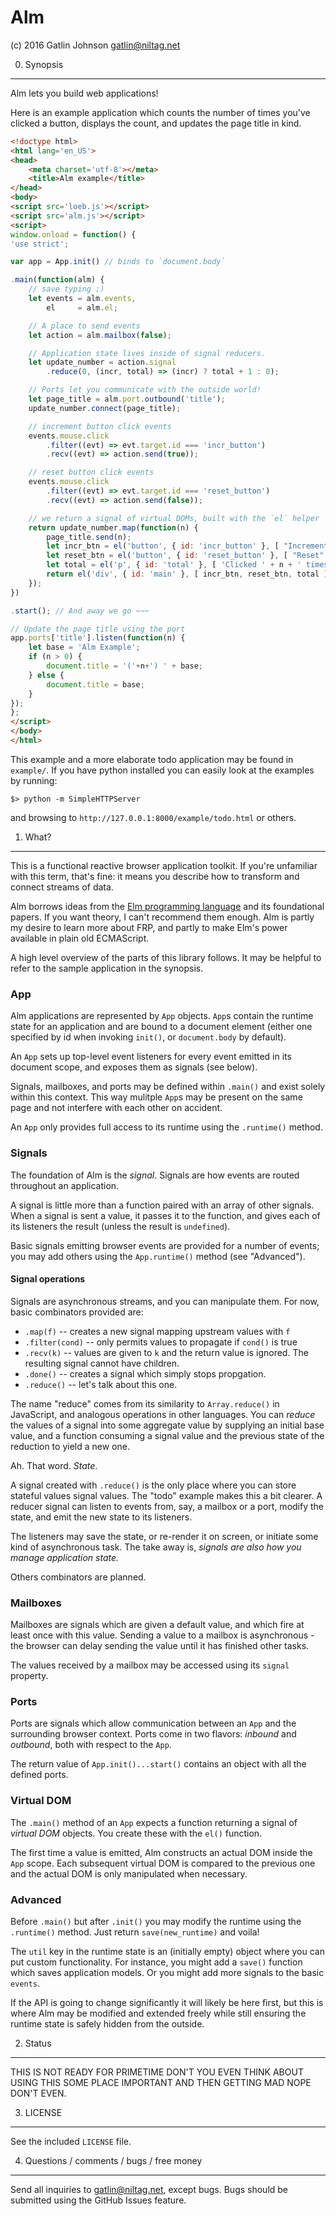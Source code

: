 Alm
===

(c) 2016 Gatlin Johnson <gatlin@niltag.net>

0. Synopsis
---

Alm lets you build web applications!

Here is an example application which counts the number of times you've clicked
a button, displays the count, and updates the page title in kind.

```html
<!doctype html>
<html lang='en_US'>
<head>
    <meta charset='utf-8'></meta>
    <title>Alm example</title>
</head>
<body>
<script src='loeb.js'></script>
<script src='alm.js'></script>
<script>
window.onload = function() {
'use strict';

var app = App.init() // binds to `document.body`

.main(function(alm) {
    // save typing ;)
    let events = alm.events,
        el     = alm.el;

    // A place to send events
    let action = alm.mailbox(false);

    // Application state lives inside of signal reducers.
    let update_number = action.signal
        .reduce(0, (incr, total) => (incr) ? total + 1 : 0);

    // Ports let you communicate with the outside world!
    let page_title = alm.port.outbound('title');
    update_number.connect(page_title);

    // increment button click events
    events.mouse.click
        .filter((evt) => evt.target.id === 'incr_button')
        .recv((evt) => action.send(true));

    // reset button click events
    events.mouse.click
        .filter((evt) => evt.target.id === 'reset_button')
        .recv((evt) => action.send(false));

    // we return a signal of virtual DOMs, built with the `el` helper
    return update_number.map(function(n) {
        page_title.send(n);
        let incr_btn = el('button', { id: 'incr_button' }, [ "Increment!" ]);
        let reset_btn = el('button', { id: 'reset_button' }, [ "Reset" ]);
        let total = el('p', { id: 'total' }, [ 'Clicked ' + n + ' times']);
        return el('div', { id: 'main' }, [ incr_btn, reset_btn, total ]);
    });
})

.start(); // And away we go ~~~

// Update the page title using the port
app.ports['title'].listen(function(n) {
    let base = 'Alm Example';
    if (n > 0) {
        document.title = '('+n+') ' + base;
    } else {
        document.title = base;
    }
});
};
</script>
</body>
</html>
```

This example and a more elaborate todo application may be found in `example/`.
If you have python installed you can easily look at the examples by running:

    $> python -m SimpleHTTPServer

and browsing to `http://127.0.0.1:8000/example/todo.html` or others.

1. What?
---

This is a functional reactive browser application toolkit. If you're unfamiliar
with this term, that's fine: it means you describe how to transform and connect
streams of data.

Alm borrows ideas from the [Elm programming language][elm] and its foundational
papers. If you want theory, I can't recommend them enough. Alm is partly my
desire to learn more about FRP, and partly to make Elm's power available in
plain old ECMAScript.

A high level overview of the parts of this library follows. It may be helpful
to refer to the sample application in the synopsis.

### App

Alm applications are represented by `App` objects. `App`s contain the runtime
state for an application and are bound to a document element (either one
specified by id when invoking `init()`, or `document.body` by default).

An `App` sets up top-level event listeners for every event emitted in its
document scope, and exposes them as signals (see below).

Signals, mailboxes, and ports may be defined within `.main()` and exist solely
within this context. This way mulitple `App`s may be present on the same page
and not interfere with each other on accident.

An `App` only provides full access to its runtime using the `.runtime()`
method.

### Signals

The foundation of Alm is the *signal*. Signals are how events are routed
throughout an application.

A signal is little more than a function paired with an array of other signals.
When a signal is sent a value, it passes it to the function, and gives each of
its listeners the result (unless the result is `undefined`).

Basic signals emitting browser events are provided for a number of events; you
may add others using the `App.runtime()` method (see "Advanced").

#### Signal operations

Signals are asynchronous streams, and you can manipulate them. For now, basic
combinators provided are:

  - `.map(f)` -- creates a new signal mapping upstream values with `f`
  - `.filter(cond)` -- only permits values to propagate if `cond()` is true
  - `.recv(k)` -- values are given to `k` and the return value is ignored. The
    resulting signal cannot have children.
  - `.done()` -- creates a signal which simply stops propgation.
  - `.reduce()` -- let's talk about this one.

The name "reduce" comes from its similarity to `Array.reduce()` in JavaScript,
and analogous operations in other languages. You can *reduce* the values of a
signal into some aggregate value by supplying an initial base value, and a
function consuming a signal value and the previous state of the reduction to
yield a new one.

Ah. That word. *State*.

A signal created with `.reduce()` is the only place where you can store
stateful values signal values. The "todo" example makes this a bit clearer. A
reducer signal can listen to events from, say, a mailbox or a port, modify the
state, and emit the new state to its listeners.

The listeners may save the state, or re-render it on screen, or initiate some
kind of asynchronous task. The take away is, *signals are also how you manage
application state.*

Others combinators are planned.

### Mailboxes

Mailboxes are signals which are given a default value, and which fire at least
once with this value. Sending a value to a mailbox is asynchronous - the
browser can delay sending the value until it has finished other tasks.

The values received by a mailbox may be accessed using its `signal` property.

### Ports

Ports are signals which allow communication between an `App` and the
surrounding browser context. Ports come in two flavors: *inbound* and
*outbound*, both with respect to the `App`.

The return value of `App.init()...start()` contains an object with all the
defined ports.

### Virtual DOM

The `.main()` method of an `App` expects a function returning a signal of
*virtual DOM* objects. You create these with the `el()` function.

The first time a value is emitted, Alm constructs an actual DOM inside the
`App` scope. Each subsequent virtual DOM is compared to the previous one and
the actual DOM is only manipulated when necessary.

### Advanced

Before `.main()` but after `.init()` you may modify the runtime using the
`.runtime()` method. Just return `save(new_runtime)` and voila!

The `util` key in the runtime state is an (initially empty) object where you
can put custom functionality. For instance, you might add a `save()` function
which saves application models. Or you might add more signals to the basic
`events`.

If the API is going to change significantly it will likely be here first, but
this is where Alm may be modified and extended freely while still ensuring the
runtime state is safely hidden from the outside.

2. Status
---

THIS IS NOT READY FOR PRIMETIME DON'T YOU EVEN THINK ABOUT USING THIS SOME
PLACE IMPORTANT AND THEN GETTING MAD NOPE DON'T EVEN.

3. LICENSE
---

See the included `LICENSE` file.

4. Questions / comments / bugs / free money
---

Send all inquiries to <gatlin@niltag.net>, except bugs. Bugs should be
submitted using the GitHub Issues feature.

[elm]: http://elm-lang.org
